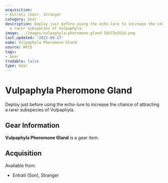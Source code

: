 ```yaml
---
acquisition:
- Entrati (Son), Stranger
category: Gear
description: Deploy just before using the echo-lure to increase the chance of attracting
  a rarer subspecies of Vulpaphyla.
image: ../images/vulpaphyla-pheromone-gland-7b572e3534.png
last_updated: '2025-09-17'
name: Vulpaphyla Pheromone Gland
source: WFCD
tags:
- Gear
tradable: false
type: Gear
---
```


# Vulpaphyla Pheromone Gland

Deploy just before using the echo-lure to increase the chance of attracting a rarer subspecies of Vulpaphyla.

## Gear Information

**Vulpaphyla Pheromone Gland** is a gear item.

## Acquisition

Available from:
- Entrati (Son), Stranger

